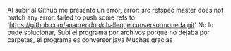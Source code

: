 Al subir al Github me presento un error, error: src refspec master does not match any
error: failed to push some refs to 'https://github.com/anacrendon/challenge.conversormoneda.git'
No lo pude solucionar, 
Subi el programa por archivos porque no dejaba por carpetas, el programa es conversor.java
Muchas gracias

